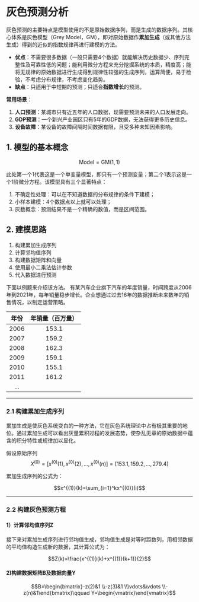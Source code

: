 # 灰色预测分析
灰色预测的主要特点是模型使用的不是原始数据序列，而是生成的数据序列。其核心体系是灰色模型（Grey Model，GM），即对原始数据作**累加生成**（或其他方法生成）得到的近似的指数规律再进行建模的方法。

- **优点**：不需要很多数据（一般只需要4个数据）就能解决历史数据少、序列完整性及可靠性低的问题；能利用微分方程来充分挖掘系统的本质，精度高；能将无规律的原始数据进行生成得到规律性较强的生成序列，运算简便，易于检验，不考虑分布规律，不考虑变化趋势。
- **缺点**：只适用于中短期的预测；只适合**指数增长**的预测。

**常用场景**：
1. **人口预测**：某城市只有近五年的人口数据，现需要预测未来的人口发展走向。
2. **GDP预测**：一个新兴产业园区只有5年的GDP数据，无法获得更多历史信息。
3. **设备故障**：某设备的故障间隔时间数据有限，且受多种未知因素影响。

## 1. 模型的基本概念
$$\text{Model}=\text{GM}(1,1)$$

此处第一个1代表这是一个单变量模型，即只有一个预测变量；第二个1表示这是一个1阶微分方程。该模型具有三个显著特点：
1. 不确定性处理：可以在不知道数据的分布规律的条件下建模；
2. 小样本建模：4个数据点以上就可以处理；
3. 灰数概念：预测结果不是一个精确的数值，而是区间范围。

## 2. 建模思路
1. 构建累加生成序列
2. 计算邻均值序列
3. 构建数据矩阵和向量
4. 使用最小二乘法估计参数
5. 代入数据进行预测

下面以例题来介绍该方法。
有某汽车企业旗下汽车的年度销量，时间跨度从2006年到2021年，每年销量稳步增长。企业想通过过去16年的数据推断未来数年的销售情况，以制定运营策略。

|年份|年销量（百万量）|
|:--:|:-----------:|
|2006|153.1|
|2007|159.2|
|2008|162.3|
|2009|159.1|
|2010|155.1|
|2011|161.2|
|...||

---

### 2.1 构建累加生成序列
累加生成是使灰色系统变白的一种方法，它在灰色系统理论中占有极其重要的地位。通过累加生成可以看出灰量累积过程的发展态势，使杂乱无章的原始数据中蕴含的积分特性或规律加以显化。

假设原始序列
$$X^{(0)}=[x^{(0)}(1),x^{(0)}(2),\dots ,x^{(0)}(n)]=[153.1,159.2,\dots,279.4]$$

累加生成序列的公式为：

$$x^{(1)}(k)=\sum_{i=1}^kx^{(0)}(i)$$

---

### 2.2 构建灰色预测方程
#### 1）计算邻均值序列Z
接下来对累加生成序列进行邻均值生成，邻均值生成是对等时距数列，用相邻数据的平均值构造生成新的数据，其计算公式为：

$$Z(k)=\frac{x^{(1)}(k)+x^{(1)}(k+1)}{2}$$

#### 2)构建数据矩阵B及数据向量Y
$$B=\begin{bmatrix}-z(2)&1 \\-z(3)&1 \\\vdots&\vdots \\-z(n)&1\end{bmatrix}\qquad Y=\begin{vmatrix}\end{vmatrix}$$
<!--stackedit_data:
eyJoaXN0b3J5IjpbLTUyNDc5ODIwOCwxNTQ1MjgwNDg5LDU0MD
A3Mjk2NCwtMTY0NjI0NTAzNCwtNDMwNzEyMTA1LDg4MjYzODY2
NSwtMTUxMDY2MTMyNCwxMTAwNzg5OTA3XX0=
-->